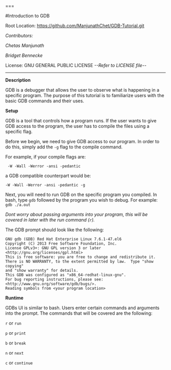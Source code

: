 ===

#Introduction to GDB

Root Location: https://github.com/ManjunathChet/GDB-Tutorial.git

*Contributors:*

*Chetas Manjunath*

*Bridget Bennecke*

License: GNU GENERAL PUBLIC LICENSE
*--Refer to LICENSE file--*

---

**Description**

GDB is a debugger that allows the user to observe what is happening in a specific 
program. The purpose of this tutorial is to familiarize users with the basic
GDB commands and their uses.

**Setup**

GDB is a tool that controls how a program runs. If the user wants to give GDB
access to the program, the user has to compile the files using a specific flag.

Before we begin, we need to give GDB access to our program. In order to do this,
simply add the `-g` flag to the compile command.

For example, if your compile flags are:

` -W -Wall -Werror -ansi -pedantic`
 
a GDB compatible counterpart would be:

`-W -Wall -Werror -ansi -pedantic -g`

Next, you will need to run GDB on the specific program you compiled. In bash,
type `gdb` followed by the program you wish to debug. 
For example: `gdb ./a.out`

_Dont worry about passing arguments into your program, this will be covered in 
later with the run command (`r`)._

The GDB prompt should look like the following:

```
GNU gdb (GDB) Red Hat Enterprise Linux 7.6.1-47.el6
Copyright (C) 2013 Free Software Foundation, Inc.
License GPLv3+: GNU GPL version 3 or later <http://gnu.org/licenses/gpl.html>
This is free software: you are free to change and redistribute it.
There is NO WARRANTY, to the extent permitted by law.  Type "show copying"
and "show warranty" for details.
This GDB was configured as "x86_64-redhat-linux-gnu".
For bug reporting instructions, please see:
<http://www.gnu.org/software/gdb/bugs/>.
Reading symbols from <your program location>
```

**Runtime**

GDBs UI is similar to bash. Users enter certain commands and arguments into the
prompt. The commands that will be covered are the following:

`r` or `run`

`p` or `print`

`b` or `break`

`n` or `next`

`c` or `continue`
